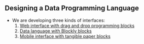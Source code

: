 ## Designing a Data Programming Language

- We are developing three kinds of interfaces:
    1. [Web interface with drag and drop programming blocks](./interface/main/index.html)
    2. [Data language with Blockly blocks](./interface/blockly/blockly.html)
    3. [Mobile interface with tangible paper blocks](./interface/tangible/tangible.html) 